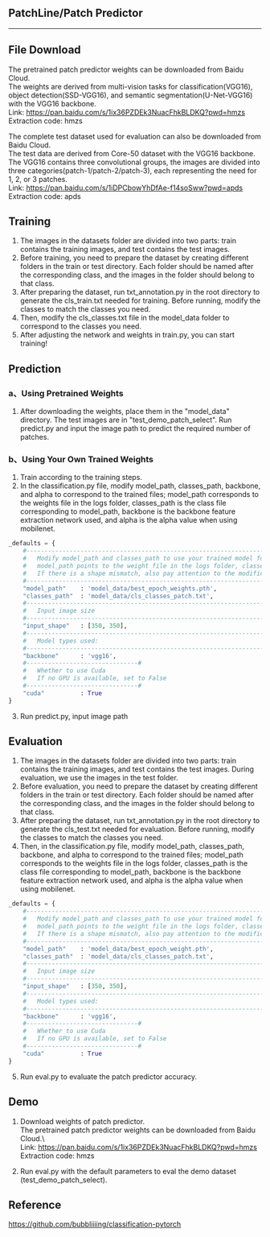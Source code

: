 ## PatchLine/Patch Predictor
---

## File Download
The pretrained patch predictor weights can be downloaded from Baidu Cloud.\
The weights are derived from multi-vision tasks for classification(VGG16), object detection(SSD-VGG16), and semantic segmentation(U-Net-VGG16) with the VGG16 backbone.\
Link: https://pan.baidu.com/s/1ix36PZDEk3NuacFhkBLDKQ?pwd=hmzs 
Extraction code: hmzs


The complete test dataset used for evaluation can also be downloaded from Baidu Cloud.\
The test data are derived from Core-50 dataset with the VGG16 backbone.\
The VGG16 contains three convolutional groups, the images are divided into three categories(patch-1/patch-2/patch-3), each representing the need for 1, 2, or 3 patches.\
Link: https://pan.baidu.com/s/1iDPCbowYhDfAe-f14soSww?pwd=apds 
Extraction code: apds



## Training 
1. The images in the datasets folder are divided into two parts: train contains the training images, and test contains the test images.
2. Before training, you need to prepare the dataset by creating different folders in the train or test directory. Each folder should be named after the corresponding class, and the images in the folder should belong to that class. 
3. After preparing the dataset, run txt_annotation.py in the root directory to generate the cls_train.txt needed for training. Before running, modify the classes to match the classes you need.
4. Then, modify the cls_classes.txt file in the model_data folder to correspond to the classes you need.
5. After adjusting the network and weights in train.py, you can start training!

## Prediction
### a、Using Pretrained Weights
1. After downloading the weights, place them in the "model_data" directory. The test images are in "test_demo_patch_select". Run predict.py and input the image path to predict the required number of patches.
### b、Using Your Own Trained Weights
1. Train according to the training steps.
2. In the classification.py file, modify model_path, classes_path, backbone, and alpha to correspond to the trained files; model_path corresponds to the weights file in the logs folder, classes_path is the class file corresponding to model_path, backbone is the backbone feature extraction network used, and alpha is the alpha value when using mobilenet.  
```python
_defaults = {
    #--------------------------------------------------------------------------#
    #   Modify model_path and classes_path to use your trained model for prediction!
    #   model_path points to the weight file in the logs folder, classes_path points to the txt file in model_data
    #   If there is a shape mismatch, also pay attention to the modifications of model_path and classes_path parameters during training
    #--------------------------------------------------------------------------#
    "model_path"    : 'model_data/best_epoch_weights.pth',
    "classes_path"  : 'model_data/cls_classes_patch.txt',
    #--------------------------------------------------------------------#
    #   Input image size
    #--------------------------------------------------------------------#
    "input_shape"   : [350, 350],
    #--------------------------------------------------------------------#
    #   Model types used:
    #--------------------------------------------------------------------#
    "backbone"      : 'vgg16',
    #-------------------------------#
    #   Whether to use Cuda
    #   If no GPU is available, set to False
    #-------------------------------#
    "cuda"          : True
}
```
3. Run predict.py, input image path

## Evaluation 
1. The images in the datasets folder are divided into two parts: train contains the training images, and test contains the test images. During evaluation, we use the images in the test folder.
2. Before evaluation, you need to prepare the dataset by creating different folders in the train or test directory. Each folder should be named after the corresponding class, and the images in the folder should belong to that class. 
3. After preparing the dataset, run txt_annotation.py in the root directory to generate the cls_test.txt needed for evaluation. Before running, modify the classes to match the classes you need.  
4. Then, in the classification.py file, modify model_path, classes_path, backbone, and alpha to correspond to the trained files; model_path corresponds to the weights file in the logs folder, classes_path is the class file corresponding to model_path, backbone is the backbone feature extraction network used, and alpha is the alpha value when using mobilenet.  
```python
_defaults = {
    #--------------------------------------------------------------------------#
    #   Modify model_path and classes_path to use your trained model for prediction!
    #   model_path points to the weight file in the logs folder, classes_path points to the txt file in model_data
    #   If there is a shape mismatch, also pay attention to the modifications of model_path and classes_path parameters during training
    #--------------------------------------------------------------------------#
    "model_path"    : 'model_data/best_epoch_weight.pth',
    "classes_path"  : 'model_data/cls_classes_patch.txt',
    #--------------------------------------------------------------------#
    #   Input image size
    #--------------------------------------------------------------------#
    "input_shape"   : [350, 350],
    #--------------------------------------------------------------------#
    #   Model types used:
    #--------------------------------------------------------------------#
    "backbone"      : 'vgg16',
    #-------------------------------#
    #   Whether to use Cuda
    #   If no GPU is available, set to False
    #-------------------------------#
    "cuda"          : True
}

```
5. Run eval.py to evaluate the patch predictor accuracy.

## Demo

1. Download weights of patch predictor.\
The pretrained patch predictor weights can be downloaded from Baidu Cloud.\    
Link: https://pan.baidu.com/s/1ix36PZDEk3NuacFhkBLDKQ?pwd=hmzs 
Extraction code: hmzs

2. Run eval.py with the default parameters to eval the demo dataset (test_demo_patch_select).

## Reference
https://github.com/bubbliiiing/classification-pytorch  

